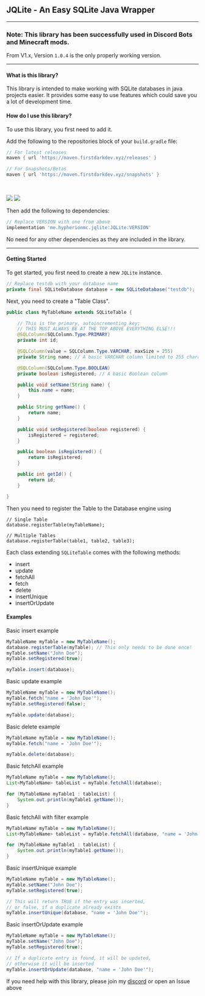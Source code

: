 ## JQLite - An Easy SQLite Java Wrapper

***

### Note: This library has been successfully used in Discord Bots and Minecraft mods. 

From V1.x, Version `1.0.4` is the only properly working version. 

***

#### What is this library?
This library is intended to make working with SQLite databases in java projects easier. It provides some easy to use features which could save you a lot of development time.


#### How do I use this library?
To use this library, you first need to add it.

Add the following to the repositories block of your `build.gradle` file:

```gradle
// For latest releases
maven { url 'https://maven.firstdarkdev.xyz/releases' }

// For Snapshots/Betas
maven { url 'https://maven.firstdarkdev.xyz/snapshots' }
```

&nbsp;

![](https://maven.firstdarkdev.xyz/api/badge/latest/releases/me/hypherionmc/JQLite?color=40c14a&name=Latest%20Stable) ![](https://maven.firstdarkdev.xyz/api/badge/latest/snapshots/me/hypherionmc/jqlite/JQLite?color=FF0000&name=Latest%20Snapshot)

Then add the following to dependencies:

```gradle
// Replace VERSION with one from above
implementation 'me.hypherionmc.jqlite:JQLite:VERSION'
```
No need for any other dependencies as they are included in the library.

---

#### Getting Started

To get started, you first need to create a new `JQLite` instance.

```java
// Replace testdb with your database name
private final SQLiteDatabase database = new SQLiteDatabase("testdb");
```

Next, you need to create a "Table Class".

```java
public class MyTableName extends SQLiteTable {

    // This is the primary, autoincrementing key; 
    // THIS MUST ALWAYS BE AT THE TOP ABOVE EVERYTHING ELSE!!!
    @SQLColumn(SQLColumn.Type.PRIMARY)
    private int id;

    @SQLColumn(value = SQLColumn.Type.VARCHAR, maxSize = 255)
    private String name; // A basic VARCHAR column limited to 255 characters

    @SQLColumn(SQLColumn.Type.BOOLEAN)
    private boolean isRegistered; // A basic Boolean column

    public void setName(String name) {
        this.name = name;
    }

    public String getName() {
        return name;
    }

    public void setRegistered(boolean registered) {
        isRegistered = registered;
    }

    public boolean isRegistered() {
        return isRegistered;
    }

    public int getId() {
        return id;
    }

}
```

Then you need to register the Table to the Database engine using 
```
// Single Table
database.registerTable(myTableName);

// Multiple Tables
database.registerTable(table1, table2, table3);
```

Each class extending `SQLiteTable` comes with the following methods:

* insert
* update
* fetchAll
* fetch
* delete
* insertUnique
* insertOrUpdate

#### Examples

Basic insert example

```java
MyTableName myTable = new MyTableName();
database.registerTable(myTable); // This only needs to be done once!
myTable.setName("John Doe");
myTable.setRegistered(true);

myTable.insert(database);
```

Basic update example

```java
MyTableName myTable = new MyTableName();
myTable.fetch("name = 'John Doe'");
myTable.setRegistered(false);

myTable.update(database);
```

Basic delete example

```java
MyTableName myTable = new MyTableName();
myTable.fetch("name = 'John Doe'");

myTable.delete(database);
```

Basic fetchAll example

```java
MyTableName myTable = new MyTableName();
List<MyTableName> tableList = myTable.fetchAll(database);

for (MyTableName myTable1 : tableList) {
    System.out.println(myTable1.getName());
}
```

Basic fetchAll with filter example

```java
MyTableName myTable = new MyTableName();
List<MyTableName> tableList = myTable.fetchAll(database, "name = 'John Doe'");

for (MyTableName myTable1 : tableList) {
    System.out.println(myTable1.getName());
}
```

Basic insertUnique example

```java
MyTableName myTable = new MyTableName();
myTable.setName("John Doe");
myTable.setRegistered(true);

// This will return TRUE if the entry was inserted, 
// or false, if a duplicate already exists
myTable.insertUnique(database, "name = 'John Doe'");
```

Basic insertOrUpdate example

```java
MyTableName myTable = new MyTableName();
myTable.setName("John Doe");
myTable.setRegistered(true);

// If a duplicate entry is found, it will be updated,
// otherwise it will be inserted
myTable.insertOrUpdate(database, "name = 'John Doe'");
```

If you need help with this library, please join my [discord](https://discord.gg/PdVnXf9) or open an Issue above
